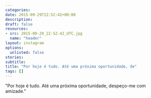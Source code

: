 ```yaml
---
categories:
date: 2015-09-29T22:52:42+00:00
description:
draft: false
resources:
- src: 2015-09-29_22-52-42_UTC.jpg
  name: "header"
layout: instagram
options:
  unlisted: false
stories:
subtitle:
title: "Por hoje é tudo. Até uma próxima oportunidade, de"
tags: []
---
```


"Por hoje é tudo. Até uma próxima oportunidade, despeço-me com amizade."
